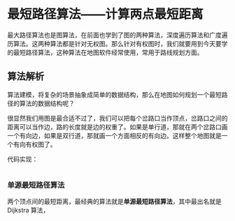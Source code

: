 # 最短路径算法——计算两点最短距离

最大路径算法也是图算法，在前面也学到了图的两种算法，深度遍历算法和广度遍历算法。这两种算法都是针对无权图。那么针对有权图时，我们就要用到今天要学的最短路径算法，这种算法在地图软件经常使用，常用于路线规划方面。

## 算法解析

算法建模，将复杂的场景抽象成简单的数据结构，那么在地图如何规划一个最短路径的算法的数据结构呢？

很显然我们用图是最合适不过了，我们可以把每个岔路口当作顶点，岔路口之间的距离可以当作边，路的长度就是边的权重了。如果是单行道，那就在两个岔路口画一个有向边，如果是双行道，那就画一个方面相反的有向边。这样整个地图就是一个有向有权图了。

代码实现：

```c#

```

### 单源最短路径算法

两个顶点间的最短距离，最经典的算法就是**单源最短路径算法**，其中最出名就是 Dijkstra 算法，